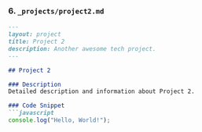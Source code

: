 
### 6. `_projects/project2.md`

```markdown
---
layout: project
title: Project 2
description: Another awesome tech project.
---

## Project 2

### Description
Detailed description and information about Project 2.

### Code Snippet
```javascript
console.log("Hello, World!");
